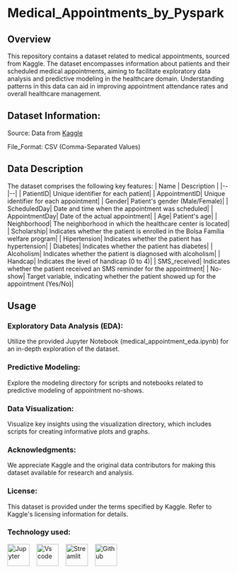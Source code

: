 # Medical_Appointments_by_Pyspark

## Overview
This repository contains a dataset related to medical appointments, sourced from Kaggle. The dataset encompasses information about patients and their scheduled medical appointments, aiming to facilitate exploratory data analysis and predictive modeling in the healthcare domain. Understanding patterns in this data can aid in improving appointment attendance rates and overall healthcare management.

## Dataset Information:
Source: Data from [Kaggle](https://www.kaggle.com/datasets/joniarroba/noshowappointments)

File_Format: CSV (Comma-Separated Values)

## Data Description
The dataset comprises the following key features:
| Name | Description |
|--|--|
| PatientID| Unique identifier for each patient|
| AppointmentID| Unique identifier for each appointment|
| Gender| Patient's gender (Male/Female)|
| ScheduledDay| Date and time when the appointment was scheduled|
| AppointmentDay| Date of the actual appointment|
| Age| Patient's age|
| Neighborhood| The neighborhood in which the healthcare center is located|
| Scholarship| Indicates whether the patient is enrolled in the Bolsa Família welfare program|
| Hipertension| Indicates whether the patient has hypertension|
| Diabetes| Indicates whether the patient has diabetes|
| Alcoholism| Indicates whether the patient is diagnosed with alcoholism|
| Handcap| Indicates the level of handicap (0 to 4)|
| SMS_received| Indicates whether the patient received an SMS reminder for the appointment|
| No-show| Target variable, indicating whether the patient showed up for the appointment (Yes/No)|


## Usage

### Exploratory Data Analysis (EDA):
Utilize the provided Jupyter Notebook (medical_appointment_eda.ipynb) for an in-depth exploration of the dataset.
### Predictive Modeling:
Explore the modeling directory for scripts and notebooks related to predictive modeling of appointment no-shows.
### Data Visualization:
Visualize key insights using the visualization directory, which includes scripts for creating informative plots and graphs.

### Acknowledgments:
We appreciate Kaggle and the original data contributors for making this dataset available for research and analysis.

### License:
This dataset is provided under the terms specified by Kaggle. Refer to Kaggle's licensing information for details.

### Technology used:
<div align ='left'>
<img src ='https://technology.amis.nl/wp-content/uploads/2020/11/image_thumb-27.png', height = "50" alt = 'Jupyter'/><img width='12'/> 
<img src = 'https://cdn.dribbble.com/users/6569/screenshots/16471177/media/8bbfe7fd594073dc6271d5d852c7381a.png', height = "50" alt = 'Vs code'/><img width = '12'/>
<img src = 'https://thomasjpfan.github.io/data-umbrella-2020-streamlit-slides/images/streamlit.png', height = "50" alt = 'Streamlit'/><img width = '12'/>
<img src = 'https://github.githubassets.com/images/modules/logos_page/GitHub-Mark.png', height = "50" alt = 'Github'/><img width = '12'/>
</div>
